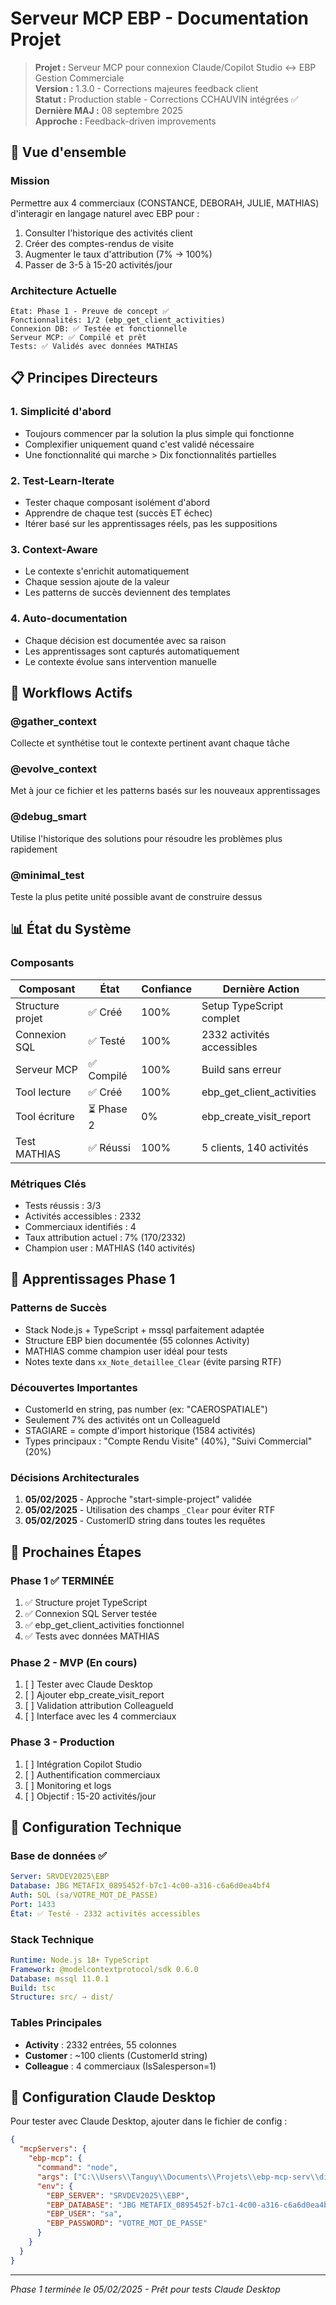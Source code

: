 # Serveur MCP EBP - Documentation Projet

> **Projet :** Serveur MCP pour connexion Claude/Copilot Studio ↔ EBP Gestion Commerciale  
> **Version :** 1.3.0 - Corrections majeures feedback client  
> **Statut :** Production stable - Corrections CCHAUVIN intégrées ✅  
> **Dernière MAJ :** 08 septembre 2025  
> **Approche :** Feedback-driven improvements

## 🎯 Vue d'ensemble

### Mission
Permettre aux 4 commerciaux (CONSTANCE, DEBORAH, JULIE, MATHIAS) d'interagir en langage naturel avec EBP pour :
1. Consulter l'historique des activités client
2. Créer des comptes-rendus de visite
3. Augmenter le taux d'attribution (7% → 100%)
4. Passer de 3-5 à 15-20 activités/jour

### Architecture Actuelle
```
État: Phase 1 - Preuve de concept ✅
Fonctionnalités: 1/2 (ebp_get_client_activities)
Connexion DB: ✅ Testée et fonctionnelle
Serveur MCP: ✅ Compilé et prêt
Tests: ✅ Validés avec données MATHIAS
```

## 📋 Principes Directeurs

### 1. **Simplicité d'abord** 
- Toujours commencer par la solution la plus simple qui fonctionne
- Complexifier uniquement quand c'est validé nécessaire
- Une fonctionnalité qui marche > Dix fonctionnalités partielles

### 2. **Test-Learn-Iterate**
- Tester chaque composant isolément d'abord
- Apprendre de chaque test (succès ET échec)
- Itérer basé sur les apprentissages réels, pas les suppositions

### 3. **Context-Aware**
- Le contexte s'enrichit automatiquement
- Chaque session ajoute de la valeur
- Les patterns de succès deviennent des templates

### 4. **Auto-documentation**
- Chaque décision est documentée avec sa raison
- Les apprentissages sont capturés automatiquement
- Le contexte évolue sans intervention manuelle

## 🔄 Workflows Actifs

### @gather_context
Collecte et synthétise tout le contexte pertinent avant chaque tâche

### @evolve_context  
Met à jour ce fichier et les patterns basés sur les nouveaux apprentissages

### @debug_smart
Utilise l'historique des solutions pour résoudre les problèmes plus rapidement

### @minimal_test
Teste la plus petite unité possible avant de construire dessus

## 📊 État du Système

### Composants
| Composant | État | Confiance | Dernière Action |
|-----------|------|-----------|-----------------|
| Structure projet | ✅ Créé | 100% | Setup TypeScript complet |
| Connexion SQL | ✅ Testé | 100% | 2332 activités accessibles |
| Serveur MCP | ✅ Compilé | 100% | Build sans erreur |
| Tool lecture | ✅ Créé | 100% | ebp_get_client_activities |
| Tool écriture | ⏳ Phase 2 | 0% | ebp_create_visit_report |
| Test MATHIAS | ✅ Réussi | 100% | 5 clients, 140 activités |

### Métriques Clés
- Tests réussis : 3/3
- Activités accessibles : 2332
- Commerciaux identifiés : 4
- Taux attribution actuel : 7% (170/2332)
- Champion user : MATHIAS (140 activités)

## 🧠 Apprentissages Phase 1

### Patterns de Succès
- Stack Node.js + TypeScript + mssql parfaitement adaptée
- Structure EBP bien documentée (55 colonnes Activity)
- MATHIAS comme champion user idéal pour tests
- Notes texte dans `xx_Note_detaillee_Clear` (évite parsing RTF)

### Découvertes Importantes
- CustomerId en string, pas number (ex: "CAEROSPATIALE")
- Seulement 7% des activités ont un ColleagueId
- STAGIARE = compte d'import historique (1584 activités)
- Types principaux : "Compte Rendu Visite" (40%), "Suivi Commercial" (20%)

### Décisions Architecturales
1. **05/02/2025** - Approche "start-simple-project" validée
2. **05/02/2025** - Utilisation des champs `_Clear` pour éviter RTF
3. **05/02/2025** - CustomerID string dans toutes les requêtes

## 🎯 Prochaines Étapes

### Phase 1 ✅ TERMINÉE
1. ✅ Structure projet TypeScript
2. ✅ Connexion SQL Server testée
3. ✅ ebp_get_client_activities fonctionnel
4. ✅ Tests avec données MATHIAS

### Phase 2 - MVP (En cours)
1. [ ] Tester avec Claude Desktop
2. [ ] Ajouter ebp_create_visit_report
3. [ ] Validation attribution ColleagueId
4. [ ] Interface avec les 4 commerciaux

### Phase 3 - Production
1. [ ] Intégration Copilot Studio
2. [ ] Authentification commerciaux
3. [ ] Monitoring et logs
4. [ ] Objectif : 15-20 activités/jour

## 🔧 Configuration Technique

### Base de données ✅
```yaml
Server: SRVDEV2025\EBP
Database: JBG METAFIX_0895452f-b7c1-4c00-a316-c6a6d0ea4bf4
Auth: SQL (sa/VOTRE_MOT_DE_PASSE)
Port: 1433
État: ✅ Testé - 2332 activités accessibles
```

### Stack Technique
```yaml
Runtime: Node.js 18+ TypeScript
Framework: @modelcontextprotocol/sdk 0.6.0
Database: mssql 11.0.1
Build: tsc
Structure: src/ → dist/
```

### Tables Principales
- **Activity** : 2332 entrées, 55 colonnes
- **Customer** : ~100 clients (CustomerId string)
- **Colleague** : 4 commerciaux (IsSalesperson=1)

## 📝 Configuration Claude Desktop

Pour tester avec Claude Desktop, ajouter dans le fichier de config :

```json
{
  "mcpServers": {
    "ebp-mcp": {
      "command": "node",
      "args": ["C:\\Users\\Tanguy\\Documents\\Projets\\ebp-mcp-serv\\dist\\index.js"],
      "env": {
        "EBP_SERVER": "SRVDEV2025\\EBP",
        "EBP_DATABASE": "JBG METAFIX_0895452f-b7c1-4c00-a316-c6a6d0ea4bf4",
        "EBP_USER": "sa",
        "EBP_PASSWORD": "VOTRE_MOT_DE_PASSE"
      }
    }
  }
}
```

---

*Phase 1 terminée le 05/02/2025 - Prêt pour tests Claude Desktop*